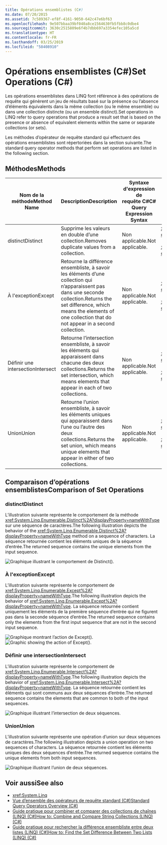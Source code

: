 ```yaml
---
title: Opérations ensemblistes (C#)
ms.date: 07/20/2015
ms.assetid: 7c589367-ef8f-4161-9050-642c47e6bf63
ms.openlocfilehash: 9e507bbaa39bf040a8ce1564630fb5fbb8c0dbe4
ms.sourcegitcommit: 3630c2515809e6f4b7dbb697a3354efec105a5cd
ms.translationtype: HT
ms.contentlocale: fr-FR
ms.lasthandoff: 03/25/2019
ms.locfileid: "58408910"
---
```

# <a name="set-operations-c"></a><span data-ttu-id="dbd09-102">Opérations ensemblistes (C#)</span><span class="sxs-lookup"><span data-stu-id="dbd09-102">Set Operations (C#)</span></span>
<span data-ttu-id="dbd09-103">Les opérations ensemblistes dans LINQ font référence à des opérations de requête qui génèrent un jeu de résultats basé sur la présence ou l’absence d’éléments équivalents dans la même collection (ou le même ensemble) ou dans une collection distincte (ou un ensemble distinct).</span><span class="sxs-lookup"><span data-stu-id="dbd09-103">Set operations in LINQ refer to query operations that produce a result set that is based on the presence or absence of equivalent elements within the same or separate collections (or sets).</span></span>  
  
 <span data-ttu-id="dbd09-104">Les méthodes d’opérateur de requête standard qui effectuent des opérations ensemblistes sont répertoriées dans la section suivante.</span><span class="sxs-lookup"><span data-stu-id="dbd09-104">The standard query operator methods that perform set operations are listed in the following section.</span></span>  
  
## <a name="methods"></a><span data-ttu-id="dbd09-105">Méthodes</span><span class="sxs-lookup"><span data-stu-id="dbd09-105">Methods</span></span>  
  
|<span data-ttu-id="dbd09-106">Nom de la méthode</span><span class="sxs-lookup"><span data-stu-id="dbd09-106">Method Name</span></span>|<span data-ttu-id="dbd09-107">Description</span><span class="sxs-lookup"><span data-stu-id="dbd09-107">Description</span></span>|<span data-ttu-id="dbd09-108">Syntaxe d'expression de requête C#</span><span class="sxs-lookup"><span data-stu-id="dbd09-108">C# Query Expression Syntax</span></span>|<span data-ttu-id="dbd09-109">Informations complémentaires</span><span class="sxs-lookup"><span data-stu-id="dbd09-109">More Information</span></span>|  
|-----------------|-----------------|---------------------------------|----------------------|  
|<span data-ttu-id="dbd09-110">distinct</span><span class="sxs-lookup"><span data-stu-id="dbd09-110">Distinct</span></span>|<span data-ttu-id="dbd09-111">Supprime les valeurs en double d’une collection.</span><span class="sxs-lookup"><span data-stu-id="dbd09-111">Removes duplicate values from a collection.</span></span>|<span data-ttu-id="dbd09-112">Non applicable.</span><span class="sxs-lookup"><span data-stu-id="dbd09-112">Not applicable.</span></span>|<xref:System.Linq.Enumerable.Distinct%2A?displayProperty=nameWithType><br /><br /> <xref:System.Linq.Queryable.Distinct%2A?displayProperty=nameWithType>|  
|<span data-ttu-id="dbd09-113">À l'exception</span><span class="sxs-lookup"><span data-stu-id="dbd09-113">Except</span></span>|<span data-ttu-id="dbd09-114">Retourne la différence ensembliste, à savoir les éléments d’une collection qui n’apparaissent pas dans une seconde collection.</span><span class="sxs-lookup"><span data-stu-id="dbd09-114">Returns the set difference, which means the elements of one collection that do not appear in a second collection.</span></span>|<span data-ttu-id="dbd09-115">Non applicable.</span><span class="sxs-lookup"><span data-stu-id="dbd09-115">Not applicable.</span></span>|<xref:System.Linq.Enumerable.Except%2A?displayProperty=nameWithType><br /><br /> <xref:System.Linq.Queryable.Except%2A?displayProperty=nameWithType>|  
|<span data-ttu-id="dbd09-116">Définir une intersection</span><span class="sxs-lookup"><span data-stu-id="dbd09-116">Intersect</span></span>|<span data-ttu-id="dbd09-117">Retourne l’intersection ensembliste, à savoir les éléments qui apparaissent dans chacune des deux collections.</span><span class="sxs-lookup"><span data-stu-id="dbd09-117">Returns the set intersection, which means elements that appear in each of two collections.</span></span>|<span data-ttu-id="dbd09-118">Non applicable.</span><span class="sxs-lookup"><span data-stu-id="dbd09-118">Not applicable.</span></span>|<xref:System.Linq.Enumerable.Intersect%2A?displayProperty=nameWithType><br /><br /> <xref:System.Linq.Queryable.Intersect%2A?displayProperty=nameWithType>|  
|<span data-ttu-id="dbd09-119">Union</span><span class="sxs-lookup"><span data-stu-id="dbd09-119">Union</span></span>|<span data-ttu-id="dbd09-120">Retourne l’union ensembliste, à savoir les éléments uniques qui apparaissent dans l’une ou l’autre des deux collections.</span><span class="sxs-lookup"><span data-stu-id="dbd09-120">Returns the set union, which means unique elements that appear in either of two collections.</span></span>|<span data-ttu-id="dbd09-121">Non applicable.</span><span class="sxs-lookup"><span data-stu-id="dbd09-121">Not applicable.</span></span>|<xref:System.Linq.Enumerable.Union%2A?displayProperty=nameWithType><br /><br /> <xref:System.Linq.Queryable.Union%2A?displayProperty=nameWithType>|  
  
## <a name="comparison-of-set-operations"></a><span data-ttu-id="dbd09-122">Comparaison d’opérations ensemblistes</span><span class="sxs-lookup"><span data-stu-id="dbd09-122">Comparison of Set Operations</span></span>  
  
### <a name="distinct"></a><span data-ttu-id="dbd09-123">distinct</span><span class="sxs-lookup"><span data-stu-id="dbd09-123">Distinct</span></span>  
 <span data-ttu-id="dbd09-124">L’illustration suivante représente le comportement de la méthode <xref:System.Linq.Enumerable.Distinct%2A?displayProperty=nameWithType> sur une séquence de caractères.</span><span class="sxs-lookup"><span data-stu-id="dbd09-124">The following illustration depicts the behavior of the <xref:System.Linq.Enumerable.Distinct%2A?displayProperty=nameWithType> method on a sequence of characters.</span></span> <span data-ttu-id="dbd09-125">La séquence retournée contient les éléments uniques de la séquence d’entrée.</span><span class="sxs-lookup"><span data-stu-id="dbd09-125">The returned sequence contains the unique elements from the input sequence.</span></span>  
  
 ![Graphique illustrant le comportement de Distinct&#40;&#41;.](./media/set-operations/distinct-method-behavior.png)  
  
### <a name="except"></a><span data-ttu-id="dbd09-127">À l'exception</span><span class="sxs-lookup"><span data-stu-id="dbd09-127">Except</span></span>  
 <span data-ttu-id="dbd09-128">L’illustration suivante représente le comportement de <xref:System.Linq.Enumerable.Except%2A?displayProperty=nameWithType>.</span><span class="sxs-lookup"><span data-stu-id="dbd09-128">The following illustration depicts the behavior of <xref:System.Linq.Enumerable.Except%2A?displayProperty=nameWithType>.</span></span> <span data-ttu-id="dbd09-129">La séquence retournée contient uniquement les éléments de la première séquence d’entrée qui ne figurent pas dans la seconde séquence d’entrée.</span><span class="sxs-lookup"><span data-stu-id="dbd09-129">The returned sequence contains only the elements from the first input sequence that are not in the second input sequence.</span></span>  
  
 <span data-ttu-id="dbd09-130">![Graphique montrant l’action de Except&#40;&#41;.](./media/set-operations/except-behavior-graphic.png "Montre le comportement de Except.")</span><span class="sxs-lookup"><span data-stu-id="dbd09-130">![Graphic showing the action of Except&#40;&#41;.](./media/set-operations/except-behavior-graphic.png "Shows the behavior of Except.")</span></span>  
  
### <a name="intersect"></a><span data-ttu-id="dbd09-131">Définir une intersection</span><span class="sxs-lookup"><span data-stu-id="dbd09-131">Intersect</span></span>  
 <span data-ttu-id="dbd09-132">L’illustration suivante représente le comportement de <xref:System.Linq.Enumerable.Intersect%2A?displayProperty=nameWithType>.</span><span class="sxs-lookup"><span data-stu-id="dbd09-132">The following illustration depicts the behavior of <xref:System.Linq.Enumerable.Intersect%2A?displayProperty=nameWithType>.</span></span> <span data-ttu-id="dbd09-133">La séquence retournée contient les éléments qui sont communs aux deux séquences d’entrée.</span><span class="sxs-lookup"><span data-stu-id="dbd09-133">The returned sequence contains the elements that are common to both of the input sequences.</span></span>  
  
 ![Graphique illustrant l’intersection de deux séquences.](./media/set-operations/intersection-two-sequences.png)  
 
### <a name="union"></a><span data-ttu-id="dbd09-135">Union</span><span class="sxs-lookup"><span data-stu-id="dbd09-135">Union</span></span>  
 <span data-ttu-id="dbd09-136">L’illustration suivante représente une opération d’union sur deux séquences de caractères.</span><span class="sxs-lookup"><span data-stu-id="dbd09-136">The following illustration depicts a union operation on two sequences of characters.</span></span> <span data-ttu-id="dbd09-137">La séquence retournée contient les éléments uniques des deux séquences d’entrée.</span><span class="sxs-lookup"><span data-stu-id="dbd09-137">The returned sequence contains the unique elements from both input sequences.</span></span>  
  
 ![Graphique illustrant l’union de deux séquences.](./media/set-operations/union-operation-two-sequences.png)  
## <a name="see-also"></a><span data-ttu-id="dbd09-139">Voir aussi</span><span class="sxs-lookup"><span data-stu-id="dbd09-139">See also</span></span>

- <xref:System.Linq>
- [<span data-ttu-id="dbd09-140">Vue d’ensemble des opérateurs de requête standard (C#)</span><span class="sxs-lookup"><span data-stu-id="dbd09-140">Standard Query Operators Overview (C#)</span></span>](../../../../csharp/programming-guide/concepts/linq/standard-query-operators-overview.md)
- [<span data-ttu-id="dbd09-141">Guide pratique pour combiner et comparer des collections de chaînes (LINQ) (C#)</span><span class="sxs-lookup"><span data-stu-id="dbd09-141">How to: Combine and Compare String Collections (LINQ) (C#)</span></span>](../../../../csharp/programming-guide/concepts/linq/how-to-combine-and-compare-string-collections-linq.md)
- [<span data-ttu-id="dbd09-142">Guide pratique pour rechercher la différence ensembliste entre deux listes (LINQ) (C#)</span><span class="sxs-lookup"><span data-stu-id="dbd09-142">How to: Find the Set Difference Between Two Lists (LINQ) (C#)</span></span>](../../../../csharp/programming-guide/concepts/linq/how-to-find-the-set-difference-between-two-lists-linq.md)

